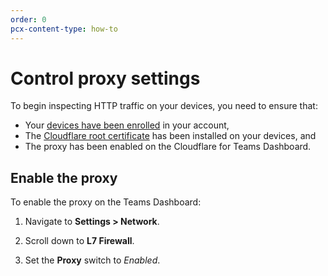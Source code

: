 ```yaml
---
order: 0
pcx-content-type: how-to
---
```


# Control proxy settings

To begin inspecting HTTP traffic on your devices, you need to ensure that:

* Your [devices have been enrolled](/device-enrollment) in your account,
* The [Cloudflare root certificate](/install-cloudflare-cert) has been installed on your devices, and
* The proxy has been enabled on the Cloudflare for Teams Dashboard.

## Enable the proxy

To enable the proxy on the Teams Dashboard:

1. Navigate to **Settings > Network**.

1. Scroll down to **L7 Firewall**.

1. Set the **Proxy** switch to *Enabled*.

